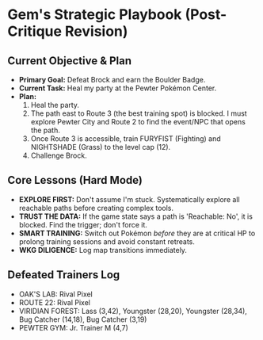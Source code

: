 # Gem's Strategic Playbook (Post-Critique Revision)

## Current Objective & Plan
- **Primary Goal:** Defeat Brock and earn the Boulder Badge.
- **Current Task:** Heal my party at the Pewter Pokémon Center.
- **Plan:**
  1. Heal the party.
  2. The path east to Route 3 (the best training spot) is blocked. I must explore Pewter City and Route 2 to find the event/NPC that opens the path.
  3. Once Route 3 is accessible, train FURYFIST (Fighting) and NIGHTSHADE (Grass) to the level cap (12).
  4. Challenge Brock.

## Core Lessons (Hard Mode)
- **EXPLORE FIRST:** Don't assume I'm stuck. Systematically explore all reachable paths before creating complex tools.
- **TRUST THE DATA:** If the game state says a path is 'Reachable: No', it is blocked. Find the trigger; don't force it.
- **SMART TRAINING:** Switch out Pokémon *before* they are at critical HP to prolong training sessions and avoid constant retreats.
- **WKG DILIGENCE:** Log map transitions immediately.

## Defeated Trainers Log
- OAK'S LAB: Rival Pixel
- ROUTE 22: Rival Pixel
- VIRIDIAN FOREST: Lass (3,42), Youngster (28,20), Youngster (28,34), Bug Catcher (14,18), Bug Catcher (3,19)
- PEWTER GYM: Jr. Trainer M (4,7)